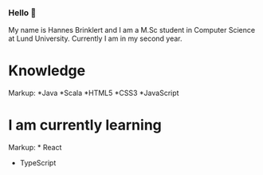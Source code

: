 ### Hello 👋

My name is Hannes Brinklert and I am a M.Sc student in Computer Science at Lund University. Currently I am in my second year.

# Knowledge
Markup: *Java
  *Scala
  *HTML5
  *CSS3
  *JavaScript
 
# I am currently learning
Markup:  * React
  * TypeScript
  

<!--
**hannesbrinklert/hannesbrinklert** is a ✨ _special_ ✨ repository because its `README.md` (this file) appears on your GitHub profile.

Here are some ideas to get you started:

- 🔭 I’m currently working on ...
- 🌱 I’m currently learning ...
- 👯 I’m looking to collaborate on ...
- 🤔 I’m looking for help with ...
- 💬 Ask me about ...
- 📫 How to reach me: ...
- 😄 Pronouns: ...
- ⚡ Fun fact: ...
-->
